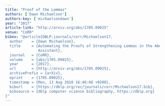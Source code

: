 ```yaml
---
title: "Proof of the Lemmas"
authors: ['Dawn Michaelson']
authors-key: ['michaelsondawn']
year: "2017"
article-link: "http://arxiv.org/abs/1705.09025"
venue: "CoRR"
bibex: "@article{DBLP:journals/corr/Michaelson17,
  author    = {Dawn Michaelson},
  title     = {Automating the Proofs of Strengthening Lemmas in the Abella Proof
               Assistant},
  journal   = {CoRR},
  volume    = {abs/1705.09025},
  year      = {2017},
  url       = {http://arxiv.org/abs/1705.09025},
  archivePrefix = {arXiv},
  eprint    = {1705.09025},
  timestamp = {Mon, 13 Aug 2018 16:46:08 +0200},
  biburl    = {https://dblp.org/rec/journals/corr/Michaelson17.bib},
  bibsource = {dblp computer science bibliography, https://dblp.org}
}"
---
```

